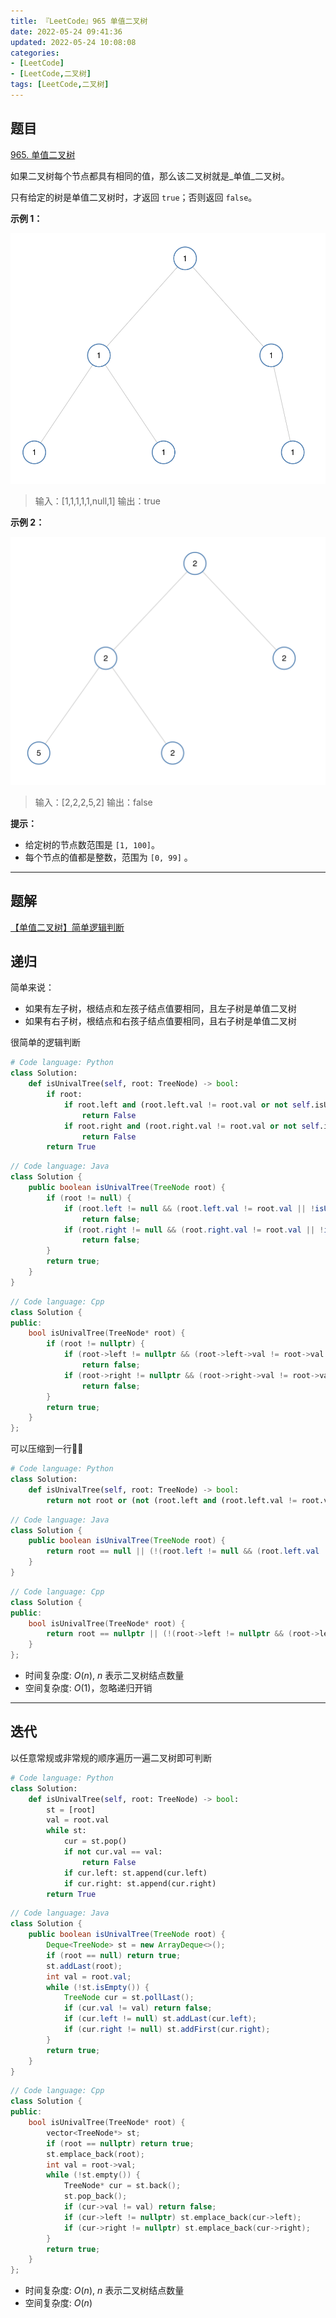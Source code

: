 ```yaml
---
title: 『LeetCode』965 单值二叉树
date: 2022-05-24 09:41:36
updated: 2022-05-24 10:08:08
categories:
- [LeetCode]
- [LeetCode,二叉树]
tags: [LeetCode,二叉树]
---
```


## 题目

[965. 单值二叉树](https://leetcode.cn/problems/univalued-binary-tree/)

<!--more-->

如果二叉树每个节点都具有相同的值，那么该二叉树就是_单值_二叉树。

只有给定的树是单值二叉树时，才返回 `true`；否则返回 `false`。

**示例 1：**

![screen-shot-2018-12-25-at-50104-pm](965_单值二叉树(简单)/20220604103323.png)

> 输入：[1,1,1,1,1,null,1]
> 输出：true

**示例 2：**

![screen-shot-2018-12-25-at-50050-pm](965_单值二叉树(简单)/20220604103347.png)

> 输入：[2,2,2,5,2]
> 输出：false

**提示：**

- 给定树的节点数范围是 `[1, 100]`。
- 每个节点的值都是整数，范围为 `[0, 99]` 。

---

## 题解

[【单值二叉树】简单逻辑判断](https://leetcode.cn/problems/univalued-binary-tree/solution/by-meteordream-vqvq/)

## 递归

简单来说：

- 如果有左子树，根结点和左孩子结点值要相同，且左子树是单值二叉树
- 如果有右子树，根结点和右孩子结点值要相同，且右子树是单值二叉树

很简单的逻辑判断

```Python
# Code language: Python
class Solution:
    def isUnivalTree(self, root: TreeNode) -> bool:
        if root:
            if root.left and (root.left.val != root.val or not self.isUnivalTree(root.left)):
                return False
            if root.right and (root.right.val != root.val or not self.isUnivalTree(root.right)):
                return False
        return True
```

```Java
// Code language: Java
class Solution {
    public boolean isUnivalTree(TreeNode root) {
        if (root != null) {
            if (root.left != null && (root.left.val != root.val || !isUnivalTree(root.left)))
                return false;
            if (root.right != null && (root.right.val != root.val || !isUnivalTree(root.right)))
                return false;
        }
        return true;
    }
}
```

```Cpp
// Code language: Cpp
class Solution {
public:
    bool isUnivalTree(TreeNode* root) {
        if (root != nullptr) {
            if (root->left != nullptr && (root->left->val != root->val || !isUnivalTree(root->left)))
                return false;
            if (root->right != nullptr && (root->right->val != root->val || !isUnivalTree(root->right)))
                return false;
        }
        return true;
    }
};
```

可以压缩到一行🤣🤣

```Python
# Code language: Python
class Solution:
    def isUnivalTree(self, root: TreeNode) -> bool:
        return not root or (not (root.left and (root.left.val != root.val or not self.isUnivalTree(root.left))) and not (root.right and (root.right.val != root.val or not self.isUnivalTree(root.right))))
```

```Java
// Code language: Java
class Solution {
    public boolean isUnivalTree(TreeNode root) {
        return root == null || (!(root.left != null && (root.left.val != root.val || !isUnivalTree(root.left))) && !(root.right != null && (root.right.val != root.val || !isUnivalTree(root.right))));
    }
}
```

```Cpp
// Code language: Cpp
class Solution {
public:
    bool isUnivalTree(TreeNode* root) {
        return root == nullptr || (!(root->left != nullptr && (root->left->val != root->val || !isUnivalTree(root->left))) && !(root->right != nullptr && (root->right->val != root->val || !isUnivalTree(root->right))));
    }
};
```

- 时间复杂度: $O(n)$, $n$ 表示二叉树结点数量
- 空间复杂度: $O(1)$，忽略递归开销

---

## 迭代

以任意常规或非常规的顺序遍历一遍二叉树即可判断

```Python
# Code language: Python
class Solution:
    def isUnivalTree(self, root: TreeNode) -> bool:
        st = [root]
        val = root.val
        while st:
            cur = st.pop()
            if not cur.val == val:
                return False
            if cur.left: st.append(cur.left)
            if cur.right: st.append(cur.right)
        return True
```

```Java
// Code language: Java
class Solution {
    public boolean isUnivalTree(TreeNode root) {
        Deque<TreeNode> st = new ArrayDeque<>();
        if (root == null) return true;
        st.addLast(root);
        int val = root.val;
        while (!st.isEmpty()) {
            TreeNode cur = st.pollLast();
            if (cur.val != val) return false;
            if (cur.left != null) st.addLast(cur.left);
            if (cur.right != null) st.addFirst(cur.right);
        }
        return true;
    }
}
```

```Cpp
// Code language: Cpp
class Solution {
public:
    bool isUnivalTree(TreeNode* root) {
        vector<TreeNode*> st;
        if (root == nullptr) return true;
        st.emplace_back(root);
        int val = root->val;
        while (!st.empty()) {
            TreeNode* cur = st.back();
            st.pop_back();
            if (cur->val != val) return false;
            if (cur->left != nullptr) st.emplace_back(cur->left);
            if (cur->right != nullptr) st.emplace_back(cur->right);
        }
        return true;
    }
};
```

- 时间复杂度: $O(n)$, $n$ 表示二叉树结点数量
- 空间复杂度: $O(n)$
